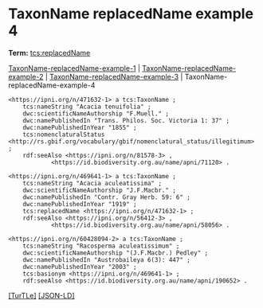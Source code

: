# TaxonName replacedName example 4


**Term:** [tcs:replacedName](../terms/#tcs_replacedname)

[TaxonName-replacedName-example-1](./TaxonName-replacedName-example-1.html) | [TaxonName-replacedName-example-2](./TaxonName-replacedName-example-2.html) | [TaxonName-replacedName-example-3](./TaxonName-replacedName-example-3.html) | TaxonName-replacedName-example-4
```turtle
<https://ipni.org/n/471632-1> a tcs:TaxonName ;
    tcs:nameString "Acacia tenuifolia" ;
    dwc:scientificNameAuthorship "F.Muell." ;
    dwc:namePublishedIn "Trans. Philos. Soc. Victoria 1: 37" ;
    dwc:namePublishedInYear "1855" ;
    tcs:nomenclaturalStatus <http://rs.gbif.org/vocabulary/gbif/nomenclatural_status/illegitimum> ;
    rdf:seeAlso <https://ipni.org/n/81578-3> ,
            <https://id.biodiversity.org.au/name/apni/71120> .

<https://ipni.org/n/469641-1> a tcs:TaxonName ;
    tcs:nameString "Acacia aculeatissima" ;
    dwc:scientificNameAuthorship "J.F.Macbr." ;
    dwc:namePublishedIn "Contr. Gray Herb. 59: 6" ;
    dwc:namePublishedInYear "1919" ;
    tcs:replacedName <https://ipni.org/n/471632-1> ;
    rdf:seeAlso <https://ipni.org/n/56412-3> ,
            <https://id.biodiversity.org.au/name/apni/58056> .

<https://ipni.org/n/60428094-2> a tcs:TaxonName ;
    tcs:nameString "Racosperma aculeatissimum" ;
    dwc:scientificNameAuthorship "(J.F.Macbr.) Pedley" ;
    dwc:namePublishedIn "Austrobaileya 6(3): 447" ;
    dwc:namePublishedInYear "2003" ;
    tcs:basionym <https://ipni.org/n/469641-1> ;
    rdf:seeAlso <https://id.biodiversity.org.au/name/apni/190652> .
```

[&#91;TurTLe&#93;](https://github.com/tdwg/tcs2/blob/master/examples/TaxonName-replacedName-example-4.ttl)&nbsp;[&#91;JSON-LD&#93;](https://github.com/tdwg/tcs2/blob/master/examples/TaxonName-replacedName-example-4.jsonld)

